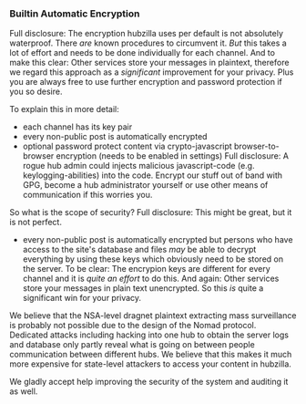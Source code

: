 ### Builtin Automatic Encryption

Full disclosure: The encryption hubzilla uses per default is not absolutely waterproof. There *are* known procedures to circumvent it. *But* this takes a lot of effort and needs to be done individually for each channel. And to make this clear: Other services store your messages in plaintext, therefore we regard this approach as a *significant* improvement for your privacy. Plus you are always free to use further encryption and password protection if you so desire.


To explain this in more detail: 

- each channel has its key pair
- every non-public post is automatically encrypted
- optional password protect content via crypto-javascript browser-to-browser encryption (needs to be enabled in settings) Full disclosure: A rogue hub admin could injects malicious javascript-code (e.g. keylogging-abilities) into the code. Encrypt our stuff out of band with GPG, become a hub administrator yourself or use other means of communication if this worries you.

So what is the scope of security? Full disclosure: This might be great, but it is not perfect.
- every non-public post is automatically encrypted but persons who have access to the site's database and files *may* be able to decrypt everything by using these keys which obviously need to be stored on the server. To be clear: The encrypion keys are different for every channel and it is *quite an effort* to do this. And again: Other services store your messages in plain text unencrypted. So this *is* quite a significant win for your privacy.

We believe that the NSA-level dragnet plaintext extracting mass surveillance is probably not possible due to the design of the Nomad protocol. Dedicated attacks including hacking into one hub to obtain the server logs and database only partly reveal what is going on between people communication between different hubs. We believe that this makes it much more expensive for state-level attackers to access your content in hubzilla.


We gladly accept help improving the security of the system and auditing it as well.
